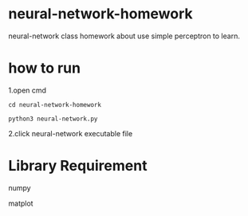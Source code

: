 # neural-network-homework
neural-network class homework about use simple perceptron to learn.


# how to run 
1.open cmd
```
cd neural-network-homework
```
```
python3 neural-network.py
```
2.click neural-network executable file

# Library Requirement

numpy

matplot
